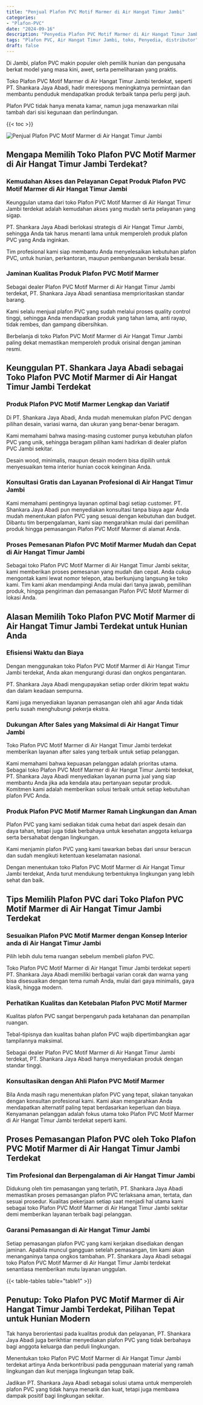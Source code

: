 ```yaml
---
title: "Penjual Plafon PVC Motif Marmer di Air Hangat Timur Jambi"
categories: 
- "Plafon-PVC"
date: "2024-09-16"
description: "Penyedia Plafon PVC Motif Marmer di Air Hangat Timur Jambi untuk rumah, perkantoran, dan toko. Plafon terbaik, beragam motif, variasi warna menarik, dengan layanan penempatan oleh teknisi profesional dan kepastian resmi!|Jasa penyediaan Plafon PVC Motif Marmer di Air Hangat Timur Jambi untuk kebutuhan hunian, perkantoran, atau toko, dengan material terbaik dan pemasangan oleh teknisi berpengalaman dan jaminan resmi.|Alternatif Plafon PVC Motif Marmer di Air Hangat Timur Jambi yang andal untuk tempat tinggal, office, serta ritel, bersama plafon berkualitas dan instalasi oleh tenaga ahli berpengalaman serta garansi resmi.|Penyediaan Plafon PVC Motif Marmer di Air Hangat Timur Jambi bagi tempat tinggal, kantor, dan ritel, dengan material berkualitas dan penempatan dikerjakan oleh tenaga ahli berpengalaman, lengkap dengan kepastian resmi.}"
tags: "Plafon PVC, Air Hangat Timur Jambi, toko, Penyedia, distributor"
draft: false
---
```


Di Jambi, plafon PVC makin populer oleh pemilik hunian dan pengusaha berkat model yang masa kini, awet, serta pemeliharaan yang praktis.

Toko Plafon PVC Motif Marmer di Air Hangat Timur Jambi terdekat, seperti PT. Shankara Jaya Abadi, hadir merespons meningkatnya permintaan dan membantu penduduk mendapatkan produk terbaik tanpa perlu pergi jauh.

Plafon PVC tidak hanya menata kamar, namun juga menawarkan nilai tambah dari sisi kegunaan dan perlindungan.

{{< toc >}}

![Penjual Plafon PVC Motif Marmer di Air Hangat Timur Jambi](/images/Plafon-PVC/Penjual-Plafon-PVC-Motif-Marmer-di-Air-Hangat-Timur-Jambi.png)


## Mengapa Memilih Toko Plafon PVC Motif Marmer di Air Hangat Timur Jambi Terdekat?

### Kemudahan Akses dan Pelayanan Cepat Produk Plafon PVC Motif Marmer di Air Hangat Timur Jambi

Keunggulan utama dari toko Plafon PVC Motif Marmer di Air Hangat Timur Jambi terdekat adalah kemudahan akses yang mudah serta pelayanan yang sigap.

PT. Shankara Jaya Abadi berlokasi strategis di Air Hangat Timur Jambi, sehingga Anda tak harus menanti lama untuk memperoleh produk plafon PVC yang Anda inginkan.

Tim profesional kami siap membantu Anda menyelesaikan kebutuhan plafon PVC, untuk hunian, perkantoran, maupun pembangunan berskala besar.

### Jaminan Kualitas Produk Plafon PVC Motif Marmer

Sebagai dealer Plafon PVC Motif Marmer di Air Hangat Timur Jambi terdekat, PT. Shankara Jaya Abadi senantiasa memprioritaskan standar barang.

Kami selalu menjual plafon PVC yang sudah melalui proses quality control tinggi, sehingga Anda mendapatkan produk yang tahan lama, anti rayap, tidak rembes, dan gampang dibersihkan.

Berbelanja di toko Plafon PVC Motif Marmer di Air Hangat Timur Jambi paling dekat memastikan memperoleh produk orisinal dengan jaminan resmi.

## Keunggulan PT. Shankara Jaya Abadi sebagai Toko Plafon PVC Motif Marmer di Air Hangat Timur Jambi Terdekat

### Produk Plafon PVC Motif Marmer Lengkap dan Variatif

Di PT. Shankara Jaya Abadi, Anda mudah menemukan plafon PVC dengan pilihan desain, variasi warna, dan ukuran yang benar-benar beragam.

Kami memahami bahwa masing-masing customer punya kebutuhan plafon PVC yang unik, sehingga beragam pilihan kami hadirkan di dealer plafon PVC Jambi sekitar.

Desain wood, minimalis, maupun desain modern bisa dipilih untuk menyesuaikan tema interior hunian cocok keinginan Anda.

### Konsultasi Gratis dan Layanan Profesional di Air Hangat Timur Jambi

Kami memahami pentingnya layanan optimal bagi setiap customer. PT. Shankara Jaya Abadi pun menyediakan konsultasi tanpa biaya agar Anda mudah menentukan plafon PVC yang sesuai dengan kebutuhan dan budget. Dibantu tim berpengalaman, kami siap mengarahkan mulai dari pemilihan produk hingga pemasangan Plafon PVC Motif Marmer di alamat Anda.

### Proses Pemesanan Plafon PVC Motif Marmer Mudah dan Cepat di Air Hangat Timur Jambi

Sebagai toko Plafon PVC Motif Marmer di Air Hangat Timur Jambi sekitar, kami memberikan proses pemesanan yang mudah dan cepat. Anda cukup mengontak kami lewat nomor telepon, atau berkunjung langsung ke toko kami. Tim kami akan mendampingi Anda mulai dari tanya jawab, pemilihan produk, hingga pengiriman dan pemasangan Plafon PVC Motif Marmer di lokasi Anda.

## Alasan Memilih Toko Plafon PVC Motif Marmer di Air Hangat Timur Jambi Terdekat untuk Hunian Anda

### Efisiensi Waktu dan Biaya

Dengan menggunakan toko Plafon PVC Motif Marmer di Air Hangat Timur Jambi terdekat, Anda akan mengurangi durasi dan ongkos pengantaran.

PT. Shankara Jaya Abadi mengupayakan setiap order dikirim tepat waktu dan dalam keadaan sempurna.

Kami juga menyediakan layanan pemasangan oleh ahli agar Anda tidak perlu susah menghubungi pekerja ekstra.

### Dukungan After Sales yang Maksimal di Air Hangat Timur Jambi

Toko Plafon PVC Motif Marmer di Air Hangat Timur Jambi terdekat memberikan layanan after sales yang terbaik untuk setiap pelanggan.

Kami memahami bahwa kepuasan pelanggan adalah prioritas utama. Sebagai toko Plafon PVC Motif Marmer di Air Hangat Timur Jambi terdekat, PT. Shankara Jaya Abadi menyediakan layanan purna jual yang siap membantu Anda jika ada kendala atau pertanyaan seputar produk. Komitmen kami adalah memberikan solusi terbaik untuk setiap kebutuhan plafon PVC Anda.

### Produk Plafon PVC Motif Marmer Ramah Lingkungan dan Aman

Plafon PVC yang kami sediakan tidak cuma hebat dari aspek desain dan daya tahan, tetapi juga tidak berbahaya untuk kesehatan anggota keluarga serta bersahabat dengan lingkungan.

Kami menjamin plafon PVC yang kami tawarkan bebas dari unsur beracun dan sudah mengikuti ketentuan keselamatan nasional.

Dengan menentukan toko Plafon PVC Motif Marmer di Air Hangat Timur Jambi terdekat, Anda turut mendukung terbentuknya lingkungan yang lebih sehat dan baik.

## Tips Memilih Plafon PVC dari Toko Plafon PVC Motif Marmer di Air Hangat Timur Jambi Terdekat

### Sesuaikan Plafon PVC Motif Marmer dengan Konsep Interior anda di Air Hangat Timur Jambi

Pilih lebih dulu tema ruangan sebelum membeli plafon PVC.

Toko Plafon PVC Motif Marmer di Air Hangat Timur Jambi terdekat seperti PT. Shankara Jaya Abadi memiliki berbagai varian corak dan warna yang bisa disesuaikan dengan tema rumah Anda, mulai dari gaya minimalis, gaya klasik, hingga modern.

### Perhatikan Kualitas dan Ketebalan Plafon PVC Motif Marmer

Kualitas plafon PVC sangat berpengaruh pada ketahanan dan penampilan ruangan.

Tebal-tipisnya dan kualitas bahan plafon PVC wajib dipertimbangkan agar tampilannya maksimal.

Sebagai dealer Plafon PVC Motif Marmer di Air Hangat Timur Jambi terdekat, PT. Shankara Jaya Abadi hanya menyediakan produk dengan standar tinggi.

### Konsultasikan dengan Ahli Plafon PVC Motif Marmer

Bila Anda masih ragu menentukan plafon PVC yang tepat, silakan tanyakan dengan konsultan profesional kami. Kami akan mengarahkan Anda mendapatkan alternatif paling tepat berdasarkan keperluan dan biaya. Kenyamanan pelanggan adalah fokus utama toko Plafon PVC Motif Marmer di Air Hangat Timur Jambi terdekat seperti kami.

## Proses Pemasangan Plafon PVC oleh Toko Plafon PVC Motif Marmer di Air Hangat Timur Jambi Terdekat

### Tim Profesional dan Berpengalaman di Air Hangat Timur Jambi

Didukung oleh tim pemasangan yang terlatih, PT. Shankara Jaya Abadi memastikan proses pemasangan plafon PVC terlaksana aman, tertata, dan sesuai prosedur. Kualitas pekerjaan setiap saat menjadi hal utama kami sebagai toko Plafon PVC Motif Marmer di Air Hangat Timur Jambi sekitar demi memberikan layanan terbaik bagi pelanggan.

### Garansi Pemasangan di Air Hangat Timur Jambi

Setiap pemasangan plafon PVC yang kami kerjakan disediakan dengan jaminan. Apabila muncul gangguan setelah pemasangan, tim kami akan menanganinya tanpa ongkos tambahan. PT. Shankara Jaya Abadi sebagai toko Plafon PVC Motif Marmer di Air Hangat Timur Jambi terdekat senantiasa memberikan mutu layanan unggulan.

{{< table-tables table="table1" >}}

## Penutup: Toko Plafon PVC Motif Marmer di Air Hangat Timur Jambi Terdekat, Pilihan Tepat untuk Hunian Modern

Tak hanya berorientasi pada kualitas produk dan pelayanan, PT. Shankara Jaya Abadi juga berikhtiar menyediakan plafon PVC yang tidak berbahaya bagi anggota keluarga dan peduli lingkungan.

Menentukan toko Plafon PVC Motif Marmer di Air Hangat Timur Jambi terdekat artinya Anda berkontribusi pada penggunaan material yang ramah lingkungan dan ikut menjaga lingkungan tetap baik.

Jadikan PT. Shankara Jaya Abadi sebagai solusi utama untuk memperoleh plafon PVC yang tidak hanya menarik dan kuat, tetapi juga membawa dampak positif bagi lingkungan sekitar.